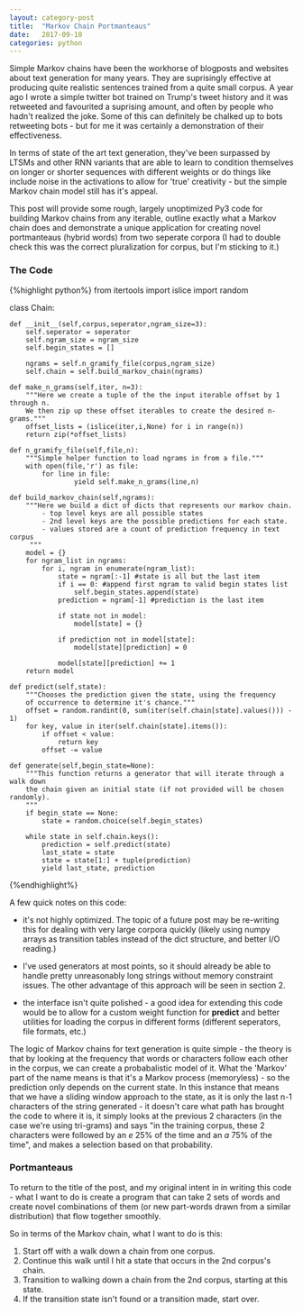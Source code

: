 ```yaml
---
layout: category-post
title:  "Markov Chain Portmanteaus"
date:   2017-09-10
categories: python
---
```


Simple Markov chains have been the workhorse of blogposts and websites about text generation for many years. They are suprisingly effective at producing quite realistic sentences trained from a quite small corpus. A year ago I wrote a simple twitter bot trained on Trump's tweet history and it was retweeted and favourited a suprising amount, and often by people who hadn't realized the joke. Some of this can definitely be chalked up to bots retweeting bots - but for me it was certainly a demonstration of their effectiveness.

In terms of state of the art text generation, they've been surpassed by LTSMs and other RNN variants that are able to learn to condition themselves on longer or shorter sequences with different weights or do things like include noise in the activations to allow for 'true' creativity - but the simple Markov chain model still has it's appeal.

This post will provide some rough, largely unoptimized Py3 code for building Markov chains from any iterable, outline exactly what a Markov chain does and demonstrate a unique application for creating novel portmanteaus (hybrid words) from two seperate corpora (I had to double check this was the correct pluralization for corpus, but I'm sticking to it.)

### The Code
{%highlight python%}
from itertools import islice
import random

class Chain:

    def __init__(self,corpus,seperator,ngram_size=3):
        self.seperator = seperator
        self.ngram_size = ngram_size
        self.begin_states = []

        ngrams = self.n_gramify_file(corpus,ngram_size)
        self.chain = self.build_markov_chain(ngrams)

    def make_n_grams(self,iter, n=3):
        """Here we create a tuple of the the input iterable offset by 1 through n.
        We then zip up these offset iterables to create the desired n-grams."""
        offset_lists = (islice(iter,i,None) for i in range(n))
        return zip(*offset_lists)

    def n_gramify_file(self,file,n):
        """Simple helper function to load ngrams in from a file."""
        with open(file,'r') as file:
            for line in file:
                    yield self.make_n_grams(line,n)

    def build_markov_chain(self,ngrams):
        """Here we build a dict of dicts that represents our markov chain.
            - top level keys are all possible states
            - 2nd level keys are the possible predictions for each state.
            - values stored are a count of prediction frequency in text corpus
         """
        model = {}
        for ngram_list in ngrams:
            for i, ngram in enumerate(ngram_list):
                state = ngram[:-1] #state is all but the last item
                if i == 0: #append first ngram to valid begin states list
                    self.begin_states.append(state)
                prediction = ngram[-1] #prediction is the last item

                if state not in model:
                    model[state] = {}

                if prediction not in model[state]:
                    model[state][prediction] = 0

                model[state][prediction] += 1
        return model

    def predict(self,state):
        """Chooses the prediction given the state, using the frequency
        of occurrence to determine it's chance."""
        offset = random.randint(0, sum(iter(self.chain[state].values())) - 1)
        for key, value in iter(self.chain[state].items()):
            if offset < value:
                return key
            offset -= value

    def generate(self,begin_state=None):
        """This function returns a generator that will iterate through a walk down
        the chain given an initial state (if not provided will be chosen randomly).
        """
        if begin_state == None:
            state = random.choice(self.begin_states)

        while state in self.chain.keys():
            prediction = self.predict(state)
            last_state = state
            state = state[1:] + tuple(prediction)
            yield last_state, prediction

{%endhighlight%}

A few quick notes on this code:

  - it's not highly optimized. The topic of a future post may be re-writing this for dealing with very large corpora quickly (likely using numpy arrays as transition tables instead of the dict structure, and better I/O reading.)

  - I've used generators at most points, so it should already be able to handle pretty unreasonably long strings without memory constraint issues. The other advantage of this approach will be seen in section 2.

  - the interface isn't quite polished - a good idea for extending this code would be to allow for a custom weight function for **predict** and better utilities for loading the corpus in different forms (different seperators, file formats, etc.)

The logic of Markov chains for text generation is quite simple - the theory is that by looking at the frequency that words or characters follow each other in the corpus, we can create a probabalistic model of it. What the 'Markov' part of the name means is that it's a Markov process (memoryless) - so the prediction only depends on the current state. In this instance that means that we have a sliding window approach to the state, as it is only the last n-1 characters of the string generated - it doesn't care what path has brought the code to where it is, it simply looks at the previous 2 characters (in the case we're using tri-grams) and says "in the training corpus, these 2 characters were followed by an *e* 25% of the time and an *a* 75% of the time", and makes a selection based on that probability.

### Portmanteaus

To return to the title of the post, and my original intent in in writing this code - what I want to do is create a program that can take 2 sets of words and create novel combinations of them (or new part-words drawn from a similar distribution) that flow together smoothly.

So in terms of the Markov chain, what I want to do is this:

1. Start off with a walk down a chain from one corpus.
2. Continue this walk until I hit a state that occurs in the 2nd corpus's chain.
3. Transition to walking down a chain from the 2nd corpus, starting at this state.
4. If the transition state isn't found or a transition made, start over.
